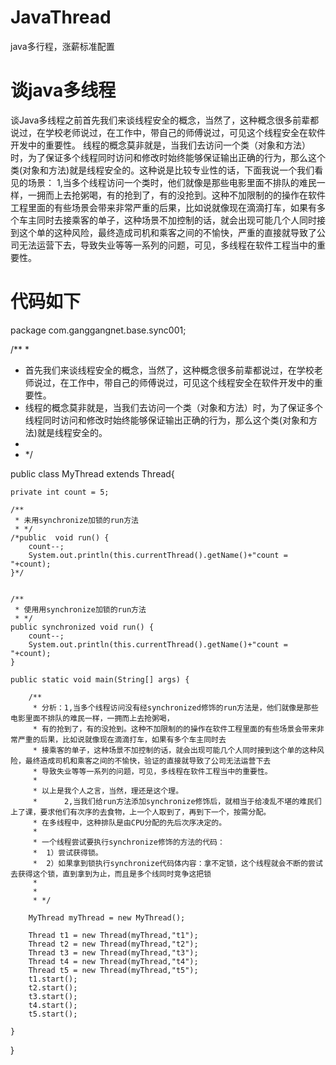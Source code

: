 # JavaThread
java多行程，涨薪标准配置

# 谈java多线程
  谈Java多线程之前首先我们来谈线程安全的概念，当然了，这种概念很多前辈都说过，在学校老师说过，在工作中，带自己的师傅说过，可见这个线程安全在软件开发中的重要性。
  线程的概念莫非就是，当我们去访问一个类（对象和方法）时，为了保证多个线程同时访问和修改时始终能够保证输出正确的行为，那么这个类(对象和方法)就是线程安全的。这种说是比较专业性的话，下面我说一个我们看见的场景：
  1,当多个线程访问一个类时，他们就像是那些电影里面不排队的难民一样，一拥而上去抢粥喝，有的抢到了，有的没抢到。这种不加限制的的操作在软件工程里面的有些场景会带来非常严重的后果，比如说就像现在滴滴打车，如果有多个车主同时去接乘客的单子，这种场景不加控制的话，就会出现可能几个人同时接到这个单的这种风险，最终造成司机和乘客之间的不愉快，严重的直接就导致了公司无法运营下去，导致失业等等一系列的问题，可见，多线程在软件工程当中的重要性。
  
  
 # 代码如下
  
  package com.ganggangnet.base.sync001;

/**
 * 
 * 首先我们来谈线程安全的概念，当然了，这种概念很多前辈都说过，在学校老师说过，在工作中，带自己的师傅说过，可见这个线程安全在软件开发中的重要性。
 * 线程的概念莫非就是，当我们去访问一个类（对象和方法）时，为了保证多个线程同时访问和修改时始终能够保证输出正确的行为，那么这个类(对象和方法)就是线程安全的。
 * 
 * */

public class MyThread extends Thread{
	
	private int count = 5;
	
	/**
	 * 未用synchronize加锁的run方法
	 * */
	/*public  void run() {
		count--;
		System.out.println(this.currentThread().getName()+"count = "+count);
	}*/
	
	
	/**
	 * 使用用synchronize加锁的run方法
	 * */
	public synchronized void run() {
		count--;
		System.out.println(this.currentThread().getName()+"count = "+count);
	}
	
	public static void main(String[] args) {
		
		/**
		 * 分析：1,当多个线程访问没有经synchronized修饰的run方法是，他们就像是那些电影里面不排队的难民一样，一拥而上去抢粥喝，
		 * 有的抢到了，有的没抢到。这种不加限制的的操作在软件工程里面的有些场景会带来非常严重的后果，比如说就像现在滴滴打车，如果有多个车主同时去
		 * 接乘客的单子，这种场景不加控制的话，就会出现可能几个人同时接到这个单的这种风险，最终造成司机和乘客之间的不愉快，验证的直接就导致了公司无法运营下去
		 * 导致失业等等一系列的问题，可见，多线程在软件工程当中的重要性。
		 * 
		 * 以上是我个人之言，当然，理还是这个理。
		 * 		2,当我们给run方法添加synchronize修饰后，就相当于给凌乱不堪的难民们上了课，要求他们有次序的去食物，上一个人取到了，再到下一个，按需分配。
		 * 在多线程中，这种排队是由CPU分配的先后次序决定的。
		 * 
		 * 一个线程尝试要执行synchronize修饰的方法的代码：
		 * 	1）尝试获得锁。
		 * 	2）如果拿到锁执行synchronize代码体内容：拿不定锁，这个线程就会不断的尝试去获得这个锁，直到拿到为止，而且是多个线同时竞争这把锁
		 * 		
		 * 
		 * */
		
		MyThread myThread = new MyThread();
		
		Thread t1 = new Thread(myThread,"t1");
		Thread t2 = new Thread(myThread,"t2");
		Thread t3 = new Thread(myThread,"t3");
		Thread t4 = new Thread(myThread,"t4");
		Thread t5 = new Thread(myThread,"t5");
		t1.start();
		t2.start();
		t3.start();
		t4.start();
		t5.start();
		
	}

}

